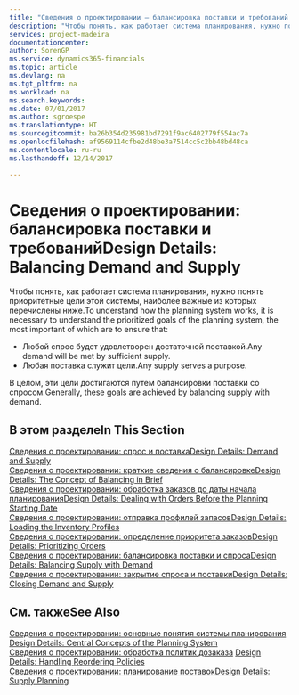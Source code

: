 ```yaml
---
title: "Сведения о проектировании — балансировка поставки и требований | Microsoft Docs"
description: "Чтобы понять, как работает система планирования, нужно понять приоритетные цели этой системы, наиболее важные из которых — гарантировать, что любое требование будет удовлетворено достаточной поставкой, и что любая поставка будет использоваться для той или иной цели."
services: project-madeira
documentationcenter: 
author: SorenGP
ms.service: dynamics365-financials
ms.topic: article
ms.devlang: na
ms.tgt_pltfrm: na
ms.workload: na
ms.search.keywords: 
ms.date: 07/01/2017
ms.author: sgroespe
ms.translationtype: HT
ms.sourcegitcommit: ba26b354d235981bd7291f9ac6402779f554ac7a
ms.openlocfilehash: af9569114cfbe2d48be3a7514cc5c2bb48bd48ca
ms.contentlocale: ru-ru
ms.lasthandoff: 12/14/2017

---
```

# <a name="design-details-balancing-demand-and-supply"></a><span data-ttu-id="5f76a-103">Сведения о проектировании: балансировка поставки и требований</span><span class="sxs-lookup"><span data-stu-id="5f76a-103">Design Details: Balancing Demand and Supply</span></span>
<span data-ttu-id="5f76a-104">Чтобы понять, как работает система планирования, нужно понять приоритетные цели этой системы, наиболее важные из которых перечислены ниже.</span><span class="sxs-lookup"><span data-stu-id="5f76a-104">To understand how the planning system works, it is necessary to understand the prioritized goals of the planning system, the most important of which are to ensure that:</span></span>  

- <span data-ttu-id="5f76a-105">Любой спрос будет удовлетворен достаточной поставкой.</span><span class="sxs-lookup"><span data-stu-id="5f76a-105">Any demand will be met by sufficient supply.</span></span>  
- <span data-ttu-id="5f76a-106">Любая поставка служит цели.</span><span class="sxs-lookup"><span data-stu-id="5f76a-106">Any supply serves a purpose.</span></span>  

 <span data-ttu-id="5f76a-107">В целом, эти цели достигаются путем балансировки поставки со спросом.</span><span class="sxs-lookup"><span data-stu-id="5f76a-107">Generally, these goals are achieved by balancing supply with demand.</span></span>  

## <a name="in-this-section"></a><span data-ttu-id="5f76a-108">В этом разделе</span><span class="sxs-lookup"><span data-stu-id="5f76a-108">In This Section</span></span>  
[<span data-ttu-id="5f76a-109">Сведения о проектировании: спрос и поставка</span><span class="sxs-lookup"><span data-stu-id="5f76a-109">Design Details: Demand and Supply</span></span>](design-details-demand-and-supply.md)  
[<span data-ttu-id="5f76a-110">Сведения о проектировании: краткие сведения о балансировке</span><span class="sxs-lookup"><span data-stu-id="5f76a-110">Design Details: The Concept of Balancing in Brief</span></span>](design-details-the-concept-of-balancing-in-brief.md)  
[<span data-ttu-id="5f76a-111">Сведения о проектировании: обработка заказов до даты начала планирования</span><span class="sxs-lookup"><span data-stu-id="5f76a-111">Design Details: Dealing with Orders Before the Planning Starting Date</span></span>](design-details-dealing-with-orders-before-the-planning-starting-date.md)  
[<span data-ttu-id="5f76a-112">Сведения о проектировании: отправка профилей запасов</span><span class="sxs-lookup"><span data-stu-id="5f76a-112">Design Details: Loading the Inventory Profiles</span></span>](design-details-loading-the-inventory-profiles.md)  
[<span data-ttu-id="5f76a-113">Сведения о проектировании: определение приоритета заказов</span><span class="sxs-lookup"><span data-stu-id="5f76a-113">Design Details: Prioritizing Orders</span></span>](design-details-prioritizing-orders.md)  
[<span data-ttu-id="5f76a-114">Сведения о проектировании: балансировка поставки и спроса</span><span class="sxs-lookup"><span data-stu-id="5f76a-114">Design Details: Balancing Supply with Demand</span></span>](design-details-balancing-supply-with-demand.md)  
[<span data-ttu-id="5f76a-115">Сведения о проектировании: закрытие спроса и поставки</span><span class="sxs-lookup"><span data-stu-id="5f76a-115">Design Details: Closing Demand and Supply</span></span>](design-details-closing-demand-and-supply.md)  

## <a name="see-also"></a><span data-ttu-id="5f76a-116">См. также</span><span class="sxs-lookup"><span data-stu-id="5f76a-116">See Also</span></span>  
 <span data-ttu-id="5f76a-117">[Сведения о проектировании: основные понятия системы планирования](design-details-central-concepts-of-the-planning-system.md) </span><span class="sxs-lookup"><span data-stu-id="5f76a-117">[Design Details: Central Concepts of the Planning System](design-details-central-concepts-of-the-planning-system.md) </span></span>  
 <span data-ttu-id="5f76a-118">[Сведения о проектировании: обработка политик дозаказа](design-details-handling-reordering-policies.md) </span><span class="sxs-lookup"><span data-stu-id="5f76a-118">[Design Details: Handling Reordering Policies](design-details-handling-reordering-policies.md) </span></span>  
 [<span data-ttu-id="5f76a-119">Сведения о проектировании: планирование поставок</span><span class="sxs-lookup"><span data-stu-id="5f76a-119">Design Details: Supply Planning</span></span>](design-details-supply-planning.md)

